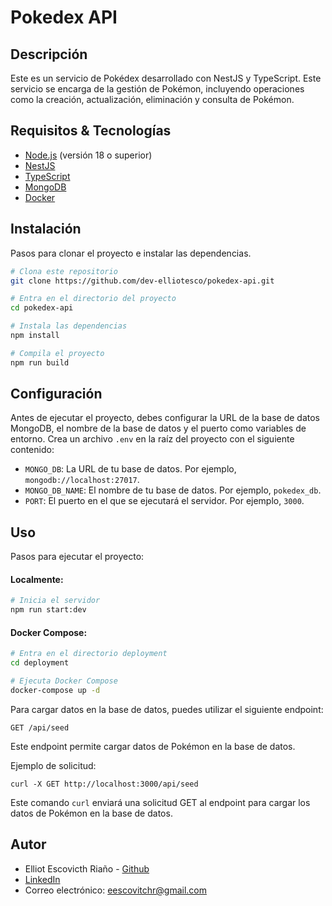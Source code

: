 # Pokedex API

## Descripción
Este es un servicio de Pokédex desarrollado con NestJS y TypeScript. Este servicio se encarga de la gestión de Pokémon, incluyendo operaciones como la creación, actualización, eliminación y consulta de Pokémon.


## Requisitos & Tecnologías
- [Node.js](https://nodejs.org/) (versión 18 o superior)
- [NestJS](https://nestjs.com/)
- [TypeScript](https://www.typescriptlang.org/)
- [MongoDB](https://www.mongodb.com/)
- [Docker](https://www.docker.com/)

## Instalación
Pasos para clonar el proyecto e instalar  las dependencias.

```bash
# Clona este repositorio
git clone https://github.com/dev-elliotesco/pokedex-api.git

# Entra en el directorio del proyecto
cd pokedex-api

# Instala las dependencias
npm install

# Compila el proyecto
npm run build

```

## Configuración

Antes de ejecutar el proyecto, debes configurar la URL de la base de datos MongoDB, el nombre de la base de datos y el puerto como variables de entorno. Crea un archivo `.env` en la raíz del proyecto con el siguiente contenido:

- `MONGO_DB`: La URL de tu base de datos. Por ejemplo, `mongodb://localhost:27017`.
- `MONGO_DB_NAME`: El nombre de tu base de datos. Por ejemplo, `pokedex_db`.
- `PORT`:  El puerto en el que se ejecutará el servidor. Por ejemplo, `3000`.

## Uso

Pasos para ejecutar el proyecto:

#### Localmente:

```bash
# Inicia el servidor
npm run start:dev
```

#### Docker Compose:

```bash
# Entra en el directorio deployment
cd deployment

# Ejecuta Docker Compose
docker-compose up -d
```

Para cargar datos en la base de datos, puedes utilizar el siguiente endpoint:

```
GET /api/seed
```
Este endpoint permite cargar datos de Pokémon en la base de datos.

Ejemplo de solicitud:

```
curl -X GET http://localhost:3000/api/seed
```

Este comando ```curl``` enviará una solicitud GET al endpoint para cargar los datos de Pokémon en la base de datos.

## Autor
- Elliot Escovicth Riaño - [Github](https://github.com/dev-elliotesco)
- [LinkedIn](https://https://www.linkedin.com/in/elliot-escovitch-580007205/)
- Correo electrónico: eescovitchr@gmail.com